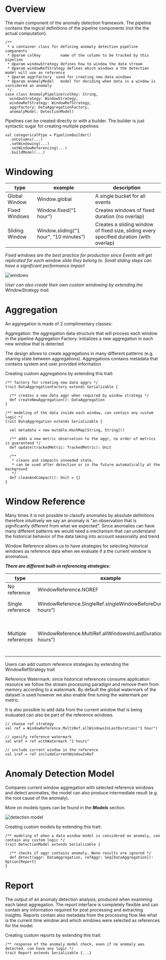 <!--
 Copyright 2020 PayPal Inc

  Licensed under the Apache License, Version 2.0 (the "License");
  you may not use this file except in compliance with the License.
  You may obtain a copy of the License at

      http://www.apache.org/licenses/LICENSE-2.0

  Unless required by applicable law or agreed to in writing, software
  distributed under the License is distributed on an "AS IS" BASIS,
  WITHOUT WARRANTIES OR CONDITIONS OF ANY KIND, either express or implied.
  See the License for the specific language governing permissions and
  limitations under the License.
-->

# Overview

The main component of the anomaly detection framework. The pipeline contains the logical definitions of the pipeline components (not the the actual computation).

```
/**
 * a container class for defining anomaly detection pipeline components
 * @param colKey         name of the column to be tracked by this pipeline
 * @param windowStrategy defines how to window the data stream
 * @param windowRefStrategy defines which windows a the detection model will use as reference
 * @param aggrFactory  used for creating new data windows
 * @param anomalyModel   model for deciding when data in a window is considered an anomaly
 */
case class AnomalyPipeline(colKey: String,
  windowStrategy: WindowStrategy,
  windowRefStrategy: WindowRefStrategy,
  aggrFactory: DataAggregationFactory,
  anomalyModel: DetectionModel)
```

Pipelines can be created directly or with a builder. The builder is just syntactic sugar for creating multiple pipelines:

```
val categoricalPipe = PipelineBuilder()
  .onColumns(...)
  .setWindowing(...)
  .setWindowReferencing(...)
  .buildModel(...)
```
# Windowing

| type | example | description |
|------|---------|-------------|
|Global Window| Window.global| A single bucket for all events|
|Fixed Windows| Window.fixed(“1 hour”)|Creates windows of fixed duration (no overlap)|
|Sliding Window|Window.sliding(“1 hour”, “10 minutes”)|Creates a sliding window of fixed size, sliding every specified duration (with overlap)|

*Fixed windows are the best practice for production since Events will get replicated for each window slide they belong to. Small sliding steps can have a significant performance impact*

![windows](images/windows.png)

*User can also create their own custom windowing by extending the WindowStrategy trait.*

# Aggregation

An aggregation is made of 2 complimentary classes:

Aggregation: the aggregation data structure that will process each window in the pipeline
Aggregation Factory: initializes a new aggregation in each new window that is detected


The design allows to create aggregations in many different patterns (e.g. sharing state between aggregations).
Aggregations contains metadata that contains system and user provided information



Creating custom aggregations by extending this trait:

```
/** factory for creating new data aggrs */
trait DataAggregationFactory extends Serializable {

  /** creates a new data aggr when required by window strategy */
  def createNewAggregation(): DataAggregation
}

/** modeling of the data inside each window, can contain any custom logic */
trait DataAggregation extends Serializable {

  val metadata = new mutable.HashMap[String, String]()

  /** adds a new metric observation to the aggr, no order of metrics is guaranteed */
  def update(trackedMetric: TrackedMetric): Unit

  /**
   * cleans and compacts unneeded state,
   * can be used after detection or in the future automatically at the background
   */
  def cleanAndCompact(): Unit = {}
}
```

# Window Reference

Many times it is not possible to classify anomalies by absolute definitions therefore intuitively we say an anomaly is "an observation that is significantly different from what we expected".
Since anomalies can have many different patterns we would need a mechanism that can understand the historical behavior of the data taking into account seasonality and trend.

Window Reference allows us to have strategies for selecting historical windows as reference data when we evaluate if a the current window is anomalous.

___There are different built-in referencing strategies:___

|type|example|Canned options|
|----|-------|--------------|
|No reference|WindowReference.NOREF|NOREF|
|Single reference|WindowReference.SingleRef.singleWindowBeforeDuration(“24 hours”)|lastWindow <br>previousNthWindow <br> singleWindowBeforeDuration|
|Multiple references|WindowReference.MultiRef.allWindowsInLastDuration(“24 hours”)|allWindowsInLastDuration <br> lastNWindows <br> dailyWindows <br> windowsBetweenTs <br> recurringInterval <br> recurringDuration <br>|


Users can add custom reference strategies by extending the WindowRefStrategy trait

Reference Watermark: since historical references consume application resource we follow the stream processing paradigm and remove them from memory according to a watermark. By default the global watermark of the dataset is used however we also enable fine tuning the watermark per metric.

It is also possible to add data from the current window that is being evaluated can also be part of the reference windows.

```
// choose ref strategy
val ref = WindowReference.MultiRef.allWindowsInLastDuration("1 hour")

// specify reference watermark
val wref = ref withWatermark "2 hours"

// include current window in the reference
val iref = ref includeCurrentWindowInRef
```
# Anomaly Detection Model

Compares current window aggregation with selected reference windows and detect anomalies, the model can also produce intermediate result (e.g. the root cause of the anomaly).

More on models types can be found in the ___Models___ section.

![detection model](images/detectionModel.png)

Creating custom models by extending this trait:

```
/** modeling of when a data window model is considered an anomaly, can contain any custom logic */
trait DetectionModel extends Serializable {

  /** checks if aggr contains anomaly, None results are ignored */
  def detect(aggr: DataAggregation, refAggr: Seq[DataAggregation]): Option[Report]
}
```
# Report

The output of an anomaly detection analysis, produced when examining each latest aggregation. The report interface is completely flexible and can contain any information required for post processing and extracting insights.
Reports contain also metadata from the processing flow like what is the current time window and which windows were selected as references for the model.


Creating custom reports by extending this trait:
```
/** response of the anomaly model check, even if no anomaly was detected, can have any logic */
trait Report extends Serializable {...}
```
